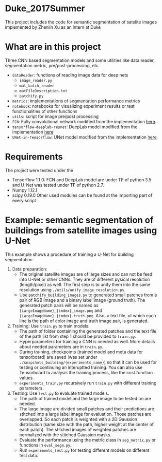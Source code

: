 # Duke_2017Summer
This project includes the code for semantic segmentation of satelite images implemented by Zhenlin Xu as an intern at Duke

# What are in this project
Three CNN based segmentation models and some utilities like data reader, segmentation metric, pre/post-processing, etc.
* `dataReader`: functions of reading image data for deep nets
  * `image_reader.py`
  * `mat_batch_reader`
  * `matFileDescription.txt`
  * `patchify.py`
* `metrics`: implementations of segmentation performance metrics
* `notebook`: notebooks for visualizing experiment results or test functionalities of other functions
* `utils`: script for image pre/post processing
* `FCN`: Fully convolutional network modified from the implementation [here](https://github.com/shekkizh/FCN.tensorflow).
* `tensorflow-deeplab-resnet`: DeepLab model modified from the implementation [here](https://github.com/DrSleep/tensorflow-deeplab-resnet)
* `UNet-in-Tensorflow`: UNet model modified from the implementation [here](https://github.com/kkweon/UNet-in-Tensorflow)

# Requirements
The project were tested under the
* Tensorflow 1.1.0: FCN and DeepLab model are under TF of python 3.5 and U-Net was tested under TF of python 2.7.
* Numpy 1.12.1 
* scipy 0.19.0
Other used modules can be found at the importing part of every script

# Example: semantic segmentation of buildings from satellite images using U-Net 
This example shows a procedure of training a U-Net for building segmentation 
1. Data preparation: 
    * The original satellite images are of large sizes and can not be feed into U-Net or other CNNs. They are of different pysical resolution (length/pixel) as well. The first step is to unify them into the same resolution using `./utils/unify_image_resolution.py`. 
    * Use `patchify_building_images.py` to generated small patches from a pair of RGB image and a binary label image (ground truth). The generated patch pairs will be named as `{LargeImageName}_{index}_image.png` and `{LargeImageName}_{index}_truth.png`. Also, a text file, of which each line is the path of color image and truth image pair, is generated.
2. Training:  Use `train.py` to train models. 
    * The path of folder containing the generated patches and the text file of the path list from step 1 should be provided to `train.py`. 
    * Hyperparameters for training a CNN is needed as well. More details about needed parameters are in `train.py`. 
    * During training, checkpoints (trained model and meta data for tensorboard) are saved (was set under `./snapshots_building/{experiments_name}`) so that it can be used for testing or continuing an interuptted training. You can also use Tensorboard to analysis the training process, like the cost function values. 
    * `experiments_train.py` recursively run `train.py` with different training parameters.
3. Testing: Use `test.py` to evaluate trained models. 
    * The path of trained model and the large image to be tested on are needed. 
    * The large image are divided small patches and their predictions are stitched into a large label image for evaluation. Those patches are overlapped. So each patch is weighted with a 2D Gaussion distribution (same size with the path, higher weight at the center of each patch). The stitched images of weighted patches are normalized with the stitched Gaussion masks.
    * Evaluate the performance using the metric class in `seg_metric.py` or functions in `eval_segm.py`.
    * Run `experiments_test.py` for testing different models on different test data.